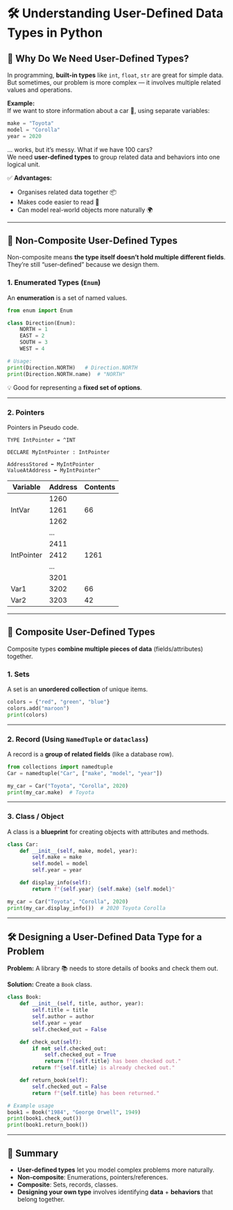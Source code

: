 # 🛠️ Understanding User-Defined Data Types in Python

## 🤔 Why Do We Need User-Defined Types?

In programming, **built-in types** like `int`, `float`, `str` are great for simple data.  
But sometimes, our problem is more complex — it involves multiple related values and operations.

**Example:**  
If we want to store information about a car 🚗, using separate variables:

```python
make = "Toyota"
model = "Corolla"
year = 2020
```

… works, but it’s messy. What if we have 100 cars?  
We need **user-defined types** to group related data and behaviors into one logical unit.

✅ **Advantages:**

- Organises related data together 📦
- Makes code easier to read 📖
- Can model real-world objects more naturally 🌍

---

## 🧩 Non-Composite User-Defined Types

Non-composite means **the type itself doesn’t hold multiple different fields**.  
They’re still “user-defined” because we design them.

### 1. Enumerated Types (`Enum`)
An **enumeration** is a set of named values.

```python
from enum import Enum

class Direction(Enum):
    NORTH = 1
    EAST = 2
    SOUTH = 3
    WEST = 4

# Usage:
print(Direction.NORTH)   # Direction.NORTH
print(Direction.NORTH.name)  # "NORTH"
```

💡 Good for representing a **fixed set of options**.

---

### 2. Pointers
Pointers in Pseudo code.

```arduino
TYPE IntPointer = ^INT

DECLARE MyIntPointer : IntPointer

AddressStored ⬅ MyIntPointer
ValueAtAddress ⬅ MyIntPointer^
```

| Variable    | Address | Contents |
|-------------|---------|----------|
|             | 1260    |          |
| IntVar      | 1261    | 66       |
|             | 1262    |          |
|             | ...     |          |
|             | 2411    |          |
| IntPointer  | 2412    | 1261     |
|             | ...     |          |
|             | 3201    |          |
| Var1        | 3202    | 66       |
| Var2        | 3203    | 42       |


---

## 🧱 Composite User-Defined Types

Composite types **combine multiple pieces of data** (fields/attributes) together.

### 1. Sets
A set is an **unordered collection** of unique items.

```python
colors = {"red", "green", "blue"}
colors.add("maroon")
print(colors)
```

---

### 2. Record (Using `NamedTuple` or `dataclass`)
A record is a **group of related fields** (like a database row).

```python
from collections import namedtuple
Car = namedtuple("Car", ["make", "model", "year"])

my_car = Car("Toyota", "Corolla", 2020)
print(my_car.make)  # Toyota
```

---

### 3. Class / Object
A class is a **blueprint** for creating objects with attributes and methods.

```python
class Car:
    def __init__(self, make, model, year):
        self.make = make
        self.model = model
        self.year = year

    def display_info(self):
        return f"{self.year} {self.make} {self.model}"

my_car = Car("Toyota", "Corolla", 2020)
print(my_car.display_info())  # 2020 Toyota Corolla
```

---

## 🛠️ Designing a User-Defined Data Type for a Problem

**Problem:** A library 📚 needs to store details of books and check them out.

**Solution:** Create a `Book` class.

```python
class Book:
    def __init__(self, title, author, year):
        self.title = title
        self.author = author
        self.year = year
        self.checked_out = False

    def check_out(self):
        if not self.checked_out:
            self.checked_out = True
            return f"{self.title} has been checked out."
        return f"{self.title} is already checked out."

    def return_book(self):
        self.checked_out = False
        return f"{self.title} has been returned."

# Example usage
book1 = Book("1984", "George Orwell", 1949)
print(book1.check_out())
print(book1.return_book())
```

---

## 📌 Summary
- **User-defined types** let you model complex problems more naturally.
- **Non-composite**: Enumerations, pointers/references.
- **Composite**: Sets, records, classes.
- **Designing your own type** involves identifying **data** + **behaviors** that belong together.
